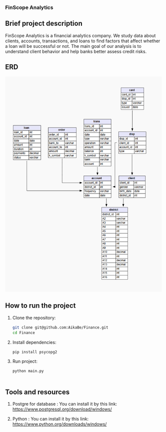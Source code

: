 ### FinScope Analytics

## Brief project description
FinScope Analytics is a financial analytics company. We study data about clients, accounts, transactions, and loans to find factors that affect whether a loan will be successful or not. The main goal of our analysis is to understand client behavior and help banks better assess credit risks.

## ERD 
![ERD diagram](ERD.png)

## How to run the project
1. Clone the repository:
   ```bash
   git clone git@github.com:AikaBe/Finance.git
   cd Finance

2. Install dependencies:
   ```bash
   pip install psycopg2

3. Run project:
   ```bash
   python main.py
 
## Tools and resources
1. Postgre for database :
    You can install it by this link:
    https://www.postgresql.org/download/windows/

2. Python :
    You can install it by this link:
    https://www.python.org/downloads/windows/